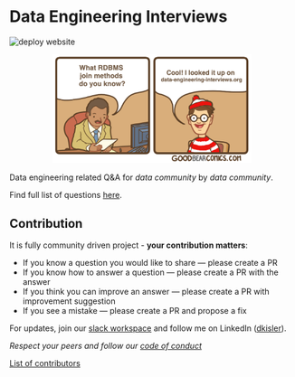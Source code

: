 # Data Engineering Interviews

![deploy website](https://github.com/kislerdm/data-engineering-interviews/workflows/deploy%20website/badge.svg?branch=master)

<!-- content -->

<p style="text-align: center;">
	<a href="https://www.data-engineering-interviews.org/" target="_blank">
		<img src="/img/home-image.png"
			 alt="data-engineering-interviews.org"
			 style="width: 70%;"
		>
	</a>
</p>

Data engineering related Q&A for *data community* by *data community*. 

Find full list of questions <a href="https://www.data-engineering-interviews.org/questions/" target="_blank">here</a>.

## Contribution

It is fully community driven project - **your contribution matters**:

- If you know a question you would like to share — please create a PR
- If you know how to answer a question — please create a PR with the answer
- If you think you can improve an answer — please create a PR with improvement suggestion
- If you see a mistake — please create a PR and propose a fix

For updates, join our <a href="https://join.slack.com/t/dataengineeri-dg22406/shared_invite/zt-eeydzktu-uJ2mc4a45OrtzDMqekiqDQ" target="_blank">slack workspace</a> and follow me on LinkedIn (<a href="https://www.linkedin.com/in/dkisler/" target="_blank">dkisler</a>).

*Respect your peers and follow our [code of conduct](CODE-OF-CONDUCT.md)*

<a href="https://github.com/kislerdm/data-engineering-interviews/contributors" target="_blank">List of contributors</a>